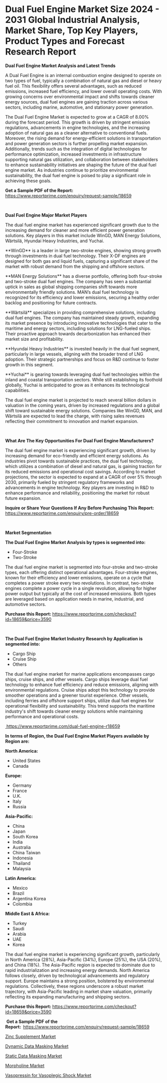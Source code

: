 <p><h1>Dual Fuel Engine Market Size 2024 - 2031 Global Industrial Analysis, Market Share, Top Key Players, Product Types and Forecast Research Report</h1></p><p><strong>Dual Fuel Engine Market Analysis and Latest Trends</strong></p>
<p><p>A Dual Fuel Engine is an internal combustion engine designed to operate on two types of fuel, typically a combination of natural gas and diesel or heavy fuel oil. This flexibility offers several advantages, such as reduced emissions, increased fuel efficiency, and lower overall operating costs. With growing concerns over environmental impact and shifts towards cleaner energy sources, dual fuel engines are gaining traction across various sectors, including marine, automotive, and stationary power generation.</p><p>The Dual Fuel Engine Market is expected to grow at a CAGR of 8.00% during the forecast period. This growth is driven by stringent emission regulations, advancements in engine technologies, and the increasing adoption of natural gas as a cleaner alternative to conventional fuels. Moreover, the rising demand for energy-efficient solutions in transportation and power generation sectors is further propelling market expansion. Additionally, trends such as the integration of digital technologies for performance optimization, increased investments in infrastructure supporting natural gas utilization, and collaboration between stakeholders to enhance sustainability initiatives are shaping the future of the dual fuel engine market. As industries continue to prioritize environmental sustainability, the dual fuel engine is poised to play a significant role in achieving these goals.</p></p>
<p><strong>Get a Sample PDF of the Report:&nbsp;</strong> <a href="https://www.reportprime.com/enquiry/request-sample/18659?utm_campaign=1167&utm_medium=2&utm_source=Github&utm_content=ia&utm_term=21112024&utm_id=dual-fuel-engine">https://www.reportprime.com/enquiry/request-sample/18659</a></p>
<p>&nbsp;</p>
<p><strong>Dual Fuel Engine Major Market Players</strong></p>
<p><p>The dual fuel engine market has experienced significant growth due to the increasing demand for cleaner and more efficient power generation solutions. Key players in this market include WinGD, MAN Energy Solutions, Wärtsilä, Hyundai Heavy Industries, and Yuchai.</p><p>**WinGD** is a leader in large two-stroke engines, showing strong growth through investments in dual fuel technology. Their X-DF engines are designed for both gas and liquid fuels, capturing a significant share of the market with robust demand from the shipping and offshore sectors.</p><p>**MAN Energy Solutions** has a diverse portfolio, offering both four-stroke and two-stroke dual fuel engines. The company has seen a substantial uptick in sales as global shipping companies shift towards more environmentally friendly solutions. MAN’s dual fuel technology is recognized for its efficiency and lower emissions, securing a healthy order backlog and positioning for future contracts.</p><p>**Wärtsilä** specializes in providing comprehensive solutions, including dual fuel engines. The company has maintained steady growth, expanding its market presence by introducing innovative technologies that cater to the maritime and energy sectors, including solutions for LNG-fueled ships. Their proactive approach towards decarbonization has enhanced their market size and profitability.</p><p>**Hyundai Heavy Industries** is invested heavily in the dual fuel segment, particularly in large vessels, aligning with the broader trend of LNG adoption. Their strategic partnerships and focus on R&D continue to foster growth in this segment.</p><p>**Yuchai** is gearing towards leveraging dual fuel technologies within the inland and coastal transportation sectors. While still establishing its foothold globally, Yuchai is anticipated to grow as it enhances its technological capabilities.</p><p>The dual fuel engine market is projected to reach several billion dollars in valuation in the coming years, driven by increased regulations and a global shift toward sustainable energy solutions. Companies like WinGD, MAN, and Wärtsilä are expected to lead the charge, with rising sales revenues reflecting their commitment to innovation and market expansion.</p></p>
<p>&nbsp;</p>
<p><strong>What Are The Key Opportunities For Dual Fuel Engine Manufacturers?</strong></p>
<p><p>The dual fuel engine market is experiencing significant growth, driven by increasing demand for eco-friendly and efficient energy solutions. As industries pivot towards sustainable practices, the dual fuel technology, which utilizes a combination of diesel and natural gas, is gaining traction for its reduced emissions and operational cost savings. According to market projections, the sector is expected to expand at a CAGR of over 5% through 2030, primarily fueled by stringent regulatory frameworks and advancements in engine technology. Key players are investing in R&D to enhance performance and reliability, positioning the market for robust future expansion.</p></p>
<p><strong>Inquire or Share Your Questions If Any Before Purchasing This Report:</strong> <a href="https://www.reportprime.com/enquiry/pre-order/18659?utm_campaign=1167&utm_medium=2&utm_source=Github&utm_content=ia&utm_term=21112024&utm_id=dual-fuel-engine">https://www.reportprime.com/enquiry/pre-order/18659</a></p>
<p>&nbsp;</p>
<p><strong>Market Segmentation</strong></p>
<p><strong>The Dual Fuel Engine Market Analysis by types is segmented into:</strong></p>
<p><ul><li>Four-Stroke</li><li>Two-Stroke</li></ul></p>
<p><p>The dual fuel engine market is segmented into four-stroke and two-stroke types, each offering distinct operational advantages. Four-stroke engines, known for their efficiency and lower emissions, operate on a cycle that completes a power stroke every two revolutions. In contrast, two-stroke engines complete a power cycle in a single revolution, allowing for higher power output but typically at the cost of increased emissions. Both types are leveraged based on application needs in marine, industrial, and automotive sectors.</p></p>
<p><strong>Purchase this Report:&nbsp;</strong><a href="https://www.reportprime.com/checkout?id=18659&price=3590&utm_campaign=1167&utm_medium=2&utm_source=Github&utm_content=ia&utm_term=21112024&utm_id=dual-fuel-engine">https://www.reportprime.com/checkout?id=18659&price=3590</a></p>
<p>&nbsp;</p>
<p><strong>The Dual Fuel Engine Market Industry Research by Application is segmented into:</strong></p>
<p><ul><li>Cargo Ship</li><li>Cruise Ship</li><li>Others</li></ul></p>
<p><p>The dual fuel engine market for marine applications encompasses cargo ships, cruise ships, and other vessels. Cargo ships leverage dual fuel technology to enhance fuel efficiency and reduce emissions, aligning with environmental regulations. Cruise ships adopt this technology to provide smoother operations and a greener tourist experience. Other vessels, including ferries and offshore support ships, utilize dual fuel engines for operational flexibility and sustainability. This trend supports the maritime industry's shift towards cleaner energy solutions while maintaining performance and operational costs.</p></p>
<p><a href="https://www.reportprime.com/dual-fuel-engine-r18659?utm_campaign=1167&utm_medium=2&utm_source=Github&utm_content=ia&utm_term=21112024&utm_id=dual-fuel-engine">&nbsp;https://www.reportprime.com/dual-fuel-engine-r18659</a></p>
<p><strong>In terms of Region, the Dual Fuel Engine Market Players available by Region are:</strong></p>
<p>
    <p> <strong> North America: </strong>
        <ul>
            <li>United States</li>
            <li>Canada</li>
        </ul>
        </p> 
    <p> <strong> Europe: </strong>
        <ul>
            <li>Germany</li>
            <li>France</li>
            <li>U.K.</li>
            <li>Italy</li>
            <li>Russia</li>
        </ul>
        </p> 
    <p> <strong> Asia-Pacific: </strong>
        <ul>
            <li>China</li>
            <li>Japan</li>
            <li>South Korea</li>
            <li>India</li>
            <li>Australia</li>
            <li>China Taiwan</li>
            <li>Indonesia</li>
            <li>Thailand</li>
            <li>Malaysia</li>
        </ul>
        </p> 
    <p> <strong> Latin America: </strong>
        <ul>
            <li>Mexico</li>
            <li>Brazil</li>
            <li>Argentina Korea</li>
            <li>Colombia</li>
        </ul>
        </p> 
    <p> <strong> Middle East & Africa: </strong>
        <ul>
            <li>Turkey</li>
            <li>Saudi</li>
            <li>Arabia</li>
            <li>UAE</li>
            <li>Korea</li>
        </ul>
    </p>
    </p>
<p><p>The dual fuel engine market is experiencing significant growth, particularly in North America (28%), Asia-Pacific (34%), Europe (25%), the USA (20%), and China (18%). The Asia-Pacific region is expected to dominate due to rapid industrialization and increasing energy demands. North America follows closely, driven by technological advancements and regulatory support. Europe maintains a strong position, bolstered by environmental regulations. Collectively, these regions underscore a robust market trajectory, with Asia-Pacific leading in market share valuation, primarily reflecting its expanding manufacturing and shipping sectors.</p></p>
<p><strong>Purchase this Report: </strong><a href="https://www.reportprime.com/checkout?id=18659&price=3590&utm_campaign=1167&utm_medium=2&utm_source=Github&utm_content=ia&utm_term=21112024&utm_id=dual-fuel-engine">https://www.reportprime.com/checkout?id=18659&price=3590</a></p>
<p>&nbsp;<strong>Get a Sample PDF of the Report:&nbsp;&nbsp;</strong><a href="https://www.reportprime.com/enquiry/request-sample/18659?utm_campaign=1167&utm_medium=2&utm_source=Github&utm_content=ia&utm_term=21112024&utm_id=dual-fuel-engine">https://www.reportprime.com/enquiry/request-sample/18659</a></p>
<p><strong></strong></p>
<p><p><a href="https://issuu.com/reportprime-2/docs/zinc-supplement-market-size-2030.pp_8925508b1c30d2?utm_campaign=1167&utm_medium=2&utm_source=Github&utm_content=ia&utm_term=21112024&utm_id=dual-fuel-engine">Zinc Supplement Market</a></p><p><a href="https://www.linkedin.com/pulse/dynamic-data-masking-market-velocity-87-cagr-trajectory-b95we?utm_campaign=1167&utm_medium=2&utm_source=Github&utm_content=ia&utm_term=21112024&utm_id=dual-fuel-engine">Dynamic Data Masking Market</a></p><p><a href="https://www.linkedin.com/pulse/static-data-masking-market-trend-analysis-reveals-rapid-growth-kgq5e?utm_campaign=1167&utm_medium=2&utm_source=Github&utm_content=ia&utm_term=21112024&utm_id=dual-fuel-engine">Static Data Masking Market</a></p><p><a href="https://issuu.com/reportprime-2/docs/morpholine-market-size-2030.pptx_58b1480543111d?utm_campaign=1167&utm_medium=2&utm_source=Github&utm_content=ia&utm_term=21112024&utm_id=dual-fuel-engine">Morpholine Market</a></p><p><a href="https://www.linkedin.com/pulse/vasopressin-vasoplegic-shock-market-analysis-report-2024-2031-qlywe?utm_campaign=1167&utm_medium=2&utm_source=Github&utm_content=ia&utm_term=21112024&utm_id=dual-fuel-engine">Vasopressin for Vasoplegic Shock Market</a></p></p>